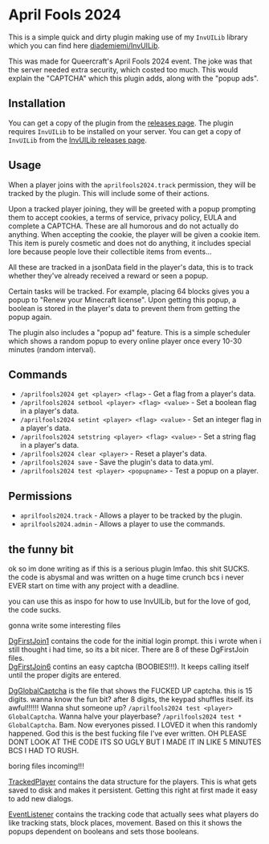 # April Fools 2024

This is a simple quick and dirty plugin making use of my `InvUILib` library which you can find here [diademiemi/InvUILib](https://github.com/diademiemi/InvUILib).

This was made for Queercraft's April Fools 2024 event. The joke was that the server needed extra security, which costed too much. This would explain the "CAPTCHA" which this plugin adds, along with the "popup ads".

## Installation
You can get a copy of the plugin from the [releases page](https://github.com/Queercraft/AprilFools2024/releases).
The plugin requires `InvUILib` to be installed on your server. You can get a copy of `InvUILib` from the [InvUILib releases page](https://github.com/diademiemi/InvUILib/releases).

## Usage
When a player joins with the `aprilfools2024.track` permission, they will be tracked by the plugin. This will include some of their actions.

Upon a tracked player joining, they will be greeted with a popup prompting them to accept cookies, a terms of service, privacy policy, EULA and complete a CAPTCHA. These are all humorous and do not actually do anything.
When accepting the cookie, the player will be given a cookie item. This item is purely cosmetic and does not do anything, it includes special lore because people love their collectible items from events...

All these are tracked in a jsonData field in the player's data, this is to track whether they've already received a reward or seen a popup.

Certain tasks will be tracked. For example, placing 64 blocks gives you a popup to "Renew your Minecraft license". Upon getting this popup, a boolean is stored in the player's data to prevent them from getting the popup again.

The plugin also includes a "popup ad" feature. This is a simple scheduler which shows a random popup to every online player once every 10-30 minutes (random interval).

## Commands
- `/aprilfools2024 get <player> <flag>` - Get a flag from a player's data.
- `/aprilfools2024 setbool <player> <flag> <value>` - Set a boolean flag in a player's data.
- `/aprilfools2024 setint <player> <flag> <value>` - Set an integer flag in a player's data.
- `/aprilfools2024 setstring <player> <flag> <value>` - Set a string flag in a player's data.
- `/aprilfools2024 clear <player>` - Reset a player's data.
- `/aprilfools2024 save` - Save the plugin's data to data.yml.
- `/aprilfools2024 test <player> <popupname>` - Test a popup on a player.

## Permissions
- `aprilfools2024.track` - Allows a player to be tracked by the plugin.
- `aprilfools2024.admin` - Allows a player to use the commands.

## the funny bit

ok so im done writing as if this is a serious plugin lmfao. this shit SUCKS. the code is abysmal and was written on a huge time crunch bcs i never EVER start on time with any project with a deadline.

you can use this as inspo for how to use InvUILib, but for the love of god, the code sucks.

gonna write some interesting files

[DgFirstJoin1](src/main/java/me/diademiemi/aprilfools2024/dialogs/DgFirstJoin1.java) contains the code for the initial login prompt. this i wrote when i still thought i had time, so its a bit nicer. There are 8 of these DgFirstJoin files.  
[DgFirstJoin6](src/main/java/me/diademiemi/aprilfools2024/dialogs/DgFirstJoin6.java) contins an easy captcha (BOOBIES!!!). It keeps calling itself until the proper digits are entered.

[DgGlobalCaptcha](src/main/java/me/diademiemi/aprilfools2024/dialogs/DgGlobalCaptcha.java) is the file that shows the FUCKED UP captcha. this is 15 digits. wanna know the fun bit? after 8 digits, the keypad shuffles itself. its awful!!!!!!
Wanna shut someone up? `/aprilfools2024 test <player> GlobalCaptcha`. Wanna halve your playerbase? `/aprilfools2024 test * GlobalCaptcha`. Bam. Now everyones pissed. I LOVED it when this randomly happened. God this is the best fucking file I've ever written.
OH PLEASE DONT LOOK AT THE CODE ITS SO UGLY BUT I MADE IT IN LIKE 5 MINUTES BCS I HAD TO RUSH.

boring files incoming!!!

[TrackedPlayer](src/main/java/me/diademiemi/aprilfools2024/player/TrackedPlayer.java) contains the data structure for the players. This is what gets saved to disk and makes it persistent. Getting this right at first made it easy to add new dialogs.  

[EventListener](src/main/java/me/diademiemi/aprilfools2024/listener/EventListener.java) contains the tracking code that actually sees what players do like tracking stats, block places, movement. Based on this it shows the popups dependent on booleans and sets those booleans.

